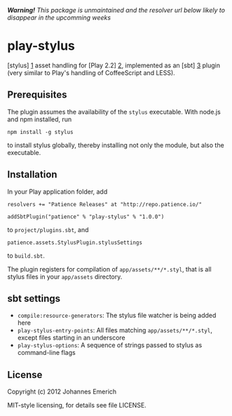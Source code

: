 *__Warning!__ This package is unmaintained and the resolver url below likely to disappear in the upcomming weeks*


play-stylus
===========

[stylus] [1] asset handling for [Play 2.2] [2], implemented as an [sbt] [3]
plugin (very similar to Play's handling of CoffeeScript and LESS).

Prerequisites
-------------

The plugin assumes the availability of the `stylus` executable. With
node.js and npm installed, run

    npm install -g stylus

to install stylus globally, thereby installing not only the module, but
also the executable.

Installation
------------

In your Play application folder, add

    resolvers += "Patience Releases" at "http://repo.patience.io/"

    addSbtPlugin("patience" % "play-stylus" % "1.0.0")

to `project/plugins.sbt`, and

    patience.assets.StylusPlugin.stylusSettings

to `build.sbt`.

The plugin registers for compilation of `app/assets/**/*.styl`, that is all stylus files in your `app/assets` directory.

sbt settings
------------

  - `compile:resource-generators`: The stylus file watcher is being added here
  - `play-stylus-entry-points`: All files matching `app/assets/**/*.styl`, except files starting in an underscore
  - `play-stylus-options`: A sequence of strings passed to stylus as command-line flags

License
-------

Copyright (c) 2012 Johannes Emerich

MIT-style licensing, for details see file LICENSE.

[1]: http://learnboost.github.com/stylus/
[2]: http://www.playframework.org/
[3]: https://github.com/harrah/xsbt
